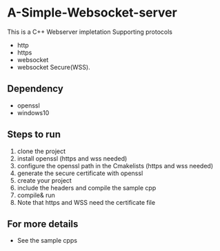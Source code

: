 # A-Simple-Websocket-server
This is a C++ Webserver impletation Supporting protocols 
* http
* https
* websocket
* websocket Secure(WSS).
## Dependency
* openssl
* windows10 
## Steps to run
1. clone the project
2. install openssl (https and wss needed)
3. configure the openssl path in the Cmakelists (https and wss needed)
4. generate the secure certificate with openssl
5. create your project 
6. include the headers and compile the sample cpp
7. compile& run
8. Note that https and WSS need the certificate file
## For more details
* See the sample cpps
